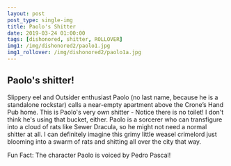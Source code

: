 ```yaml
---
layout: post
post_type: single-img
title: Paolo's Shitter
date: 2019-03-24 01:00:00
tags: [dishonored, shitter, ROLLOVER]
img1: /img/dishonored2/paolo1.jpg
img1_rollover: /img/dishonored2/paolo1a.jpg
---
```

## Paolo's shitter!

Slippery eel and Outsider enthusiast Paolo (no last name, because he is a standalone rockstar) calls a near-empty apartment above the Crone’s Hand Pub home. This is Paolo's very own shitter - Notice there is no toilet! I don't think he's using that bucket, either. Paolo is a sorcerer who can transfigure into a cloud of rats like Sewer Dracula, so he might not need a normal shitter at all. I can definitely imagine this grimy little weasel crimelord just blooming into a swarm of rats and shitting all over the city that way.

Fun Fact: The character Paolo is voiced by Pedro Pascal!
